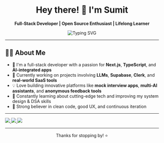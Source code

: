 <h1 align="center">Hey there! 👋 I'm Sumit</h1>
<p align="center">
  <b>Full-Stack Developer | Open Source Enthusiast | Lifelong Learner</b>
</p>

<p align="center">
  <img src="https://readme-typing-svg.demolab.com?font=Fira+Code&size=22&pause=1000&center=true&width=435&lines=Next.js+%7C+Node.js+%7C+React+Expert;Building+Smart+Apps+%F0%9F%9A%80;Let's+Build+Something+Great!" alt="Typing SVG" />
</p>

---

## 👨‍💻 About Me

- 🔭 I'm a full-stack developer with a passion for **Next.js**, **TypeScript**, and **AI-integrated apps**
- 🧠 Currently working on projects involving **LLMs**, **Supabase**, **Clerk**, and **real-world SaaS tools**
- 💡 Love building innovative platforms like **mock interview apps**, **multi-AI assistants**, and **anonymous feedback tools**
- 🌱 Constantly learning about cutting-edge tech and improving my system design & DSA skills
- 🎯 Strong believer in clean code, good UX, and continuous iteration

---

<p>
  <a href="https://www.linkedin.com/in/sumit-sonawane-b63b9b306" target="_blank">
    <img src="https://img.shields.io/badge/LinkedIn-blue?logo=linkedin&style=for-the-badge"/>
  </a>
  <a href="mailto:sumitsonawane856@gmail.com">
    <img src="https://img.shields.io/badge/Gmail-red?logo=gmail&style=for-the-badge"/>
  </a>
  <a href="https://github.com/Sumit00s">
    <img src="https://img.shields.io/badge/GitHub-black?logo=github&style=for-the-badge"/>
  </a>
</p>

---

<p align="center">Thanks for stopping by! ⭐️</p>
